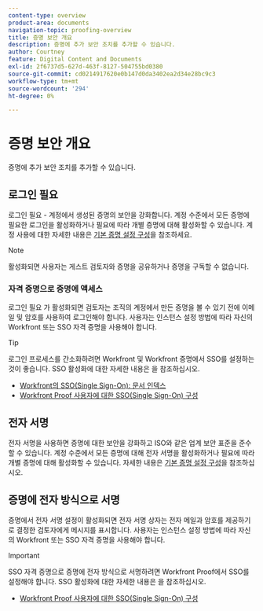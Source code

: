 ```yaml
---
content-type: overview
product-area: documents
navigation-topic: proofing-overview
title: 증명 보안 개요
description: 증명에 추가 보안 조치를 추가할 수 있습니다.
author: Courtney
feature: Digital Content and Documents
exl-id: 2f6737d5-627d-463f-8127-504755bd0380
source-git-commit: cd0214917620e0b147d0da3402ea2d34e28bc9c3
workflow-type: tm+mt
source-wordcount: '294'
ht-degree: 0%

---
```


# 증명 보안 개요

증명에 추가 보안 조치를 추가할 수 있습니다.

## 로그인 필요

로그인 필요 - 계정에서 생성된 증명의 보안을 강화합니다. 계정 수준에서 모든 증명에 필요한 로그인을 활성화하거나 필요에 따라 개별 증명에 대해 활성화할 수 있습니다. 계정 사용에 대한 자세한 내용은 [기본 증명 설정 구성](/help/quicksilver/administration-and-setup/manage-workfront/configure-proofing/configure-default-proof-settings.md)을 참조하세요.

>[!NOTE]
>
>활성화되면 사용자는 게스트 검토자와 증명을 공유하거나 증명을 구독할 수 없습니다.

### 자격 증명으로 증명에 액세스

로그인 필요 가 활성화되면 검토자는 조직의 계정에서 만든 증명을 볼 수 있기 전에 이메일 및 암호를 사용하여 로그인해야 합니다. 사용자는 인스턴스 설정 방법에 따라 자신의 Workfront 또는 SSO 자격 증명을 사용해야 합니다.

>[!TIP]
>
>로그인 프로세스를 간소화하려면 Workfront 및 Workfront 증명에서 SSO를 설정하는 것이 좋습니다. SSO 활성화에 대한 자세한 내용은 을 참조하십시오.
>
>* [Workfront의 SSO(Single Sign-On): 문서 인덱스](../../../administration-and-setup/add-users/single-sign-on/single-sign-on.md)
>* [Workfront Proof 사용자에 대한 SSO(Single Sign-On) 구성](../../../workfront-proof/wp-acct-admin/account-settings/configure-sso-for-wp-users.md)

## 전자 서명

전자 서명을 사용하면 증명에 대한 보안을 강화하고 ISO와 같은 업계 보안 표준을 준수할 수 있습니다. 계정 수준에서 모든 증명에 대해 전자 서명을 활성화하거나 필요에 따라 개별 증명에 대해 활성화할 수 있습니다. 자세한 내용은 [기본 증명 설정 구성](/help/quicksilver/administration-and-setup/manage-workfront/configure-proofing/configure-default-proof-settings.md)을 참조하십시오.

## 증명에 전자 방식으로 서명

증명에서 전자 서명 설정이 활성화되면 전자 서명 상자는 전자 메일과 암호를 제공하기로 결정한 검토자에게 메시지를 표시합니다. 사용자는 인스턴스 설정 방법에 따라 자신의 Workfront 또는 SSO 자격 증명을 사용해야 합니다.

>[!IMPORTANT]
>
>SSO 자격 증명으로 증명에 전자 방식으로 서명하려면 Workfront Proof에서 SSO를 설정해야 합니다. SSO 활성화에 대한 자세한 내용은 을 참조하십시오.
>
>* [Workfront Proof 사용자에 대한 SSO(Single Sign-On) 구성](../../../workfront-proof/wp-acct-admin/account-settings/configure-sso-for-wp-users.md)
